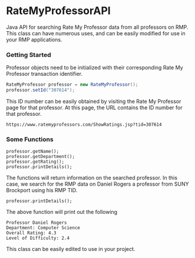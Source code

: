 # RateMyProfessorAPI
Java API for searching Rate My Professor data from all professors on RMP. This class can have numerous uses, and can be easily modified for use in your RMP applications.

### Getting Started

Professor objects need to be initialized with their corresponding Rate My Professor transaction identifier. 

```Java
RateMyProfessor professor = new RateMyProfessor();
professor.setId("307614");
```
This ID number can be easily obtained by visiting the Rate My Professor page for that professor. At this page, the URL contains the ID number for that professor. 

```url
https://www.ratemyprofessors.com/ShowRatings.jsp?tid=307614
```
### Some Functions

```
professor.getName();
professor.getDepartment();
professor.getRating();
professor.printDetails();
```
The functions will return information on the searched professor. In this case, we search for the RMP data on Daniel Rogers a professor from SUNY Brockport using his RMP TID.

```
professor.printDetails();  
```
The above function will print out the following

```
Professor Daniel Rogers
Department: Computer Science
Overall Rating: 4.3
Level of Difficulty: 2.4
```
This class can be easily edited to use in your project.
